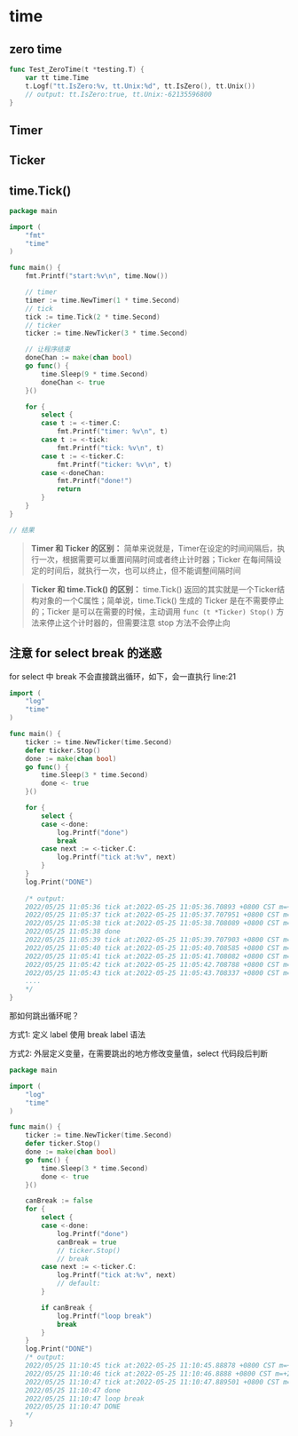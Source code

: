 # time



## zero time

```go
func Test_ZeroTime(t *testing.T) {
	var tt time.Time
	t.Logf("tt.IsZero:%v, tt.Unix:%d", tt.IsZero(), tt.Unix()) 
    // output: tt.IsZero:true, tt.Unix:-62135596800
}
```





## Timer

## Ticker

## time.Tick()


```go
package main

import (
	"fmt"
	"time"
)

func main() {
	fmt.Printf("start:%v\n", time.Now())

	// timer
	timer := time.NewTimer(1 * time.Second)
	// tick
	tick := time.Tick(2 * time.Second)
	// ticker
	ticker := time.NewTicker(3 * time.Second)

	// 让程序结束
	doneChan := make(chan bool)
	go func() {
		time.Sleep(9 * time.Second)
		doneChan <- true
	}()

	for {
		select {
		case t := <-timer.C:
			fmt.Printf("timer: %v\n", t)
		case t := <-tick:
			fmt.Printf("tick: %v\n", t)
		case t := <-ticker.C:
			fmt.Printf("ticker: %v\n", t)
		case <-doneChan:
			fmt.Printf("done!")
			return
		}
	}
}

// 结果

```



> **Timer 和 Ticker 的区别：** 简单来说就是，Timer在设定的时间间隔后，执行一次，根据需要可以重置间隔时间或者终止计时器；Ticker 在每间隔设定的时间后，就执行一次，也可以终止，但不能调整间隔时间

> **Ticker 和 time.Tick() 的区别：** time.Tick() 返回的其实就是一个Ticker结构对象的一个C属性；简单说，time.Tick() 生成的 Ticker 是在不需要停止的；Ticker 是可以在需要的时候，主动调用 `func (t *Ticker) Stop()` 方法来停止这个计时器的，但需要注意 stop 方法不会停止向





## 注意 for select break 的迷惑



for select 中 break 不会直接跳出循环，如下，会一直执行 line:21

```go
import (
	"log"
	"time"
)

func main() {
	ticker := time.NewTicker(time.Second)
	defer ticker.Stop()
	done := make(chan bool)
	go func() {
		time.Sleep(3 * time.Second)
		done <- true
	}()

	for {
		select {
		case <-done:
			log.Printf("done")
			break
		case next := <-ticker.C:
			log.Printf("tick at:%v", next)
		}
	}
	log.Print("DONE")
	
	/* output:
	2022/05/25 11:05:36 tick at:2022-05-25 11:05:36.70893 +0800 CST m=+1.001147595
    2022/05/25 11:05:37 tick at:2022-05-25 11:05:37.707951 +0800 CST m=+2.000175865
    2022/05/25 11:05:38 tick at:2022-05-25 11:05:38.708089 +0800 CST m=+3.000322100
    2022/05/25 11:05:38 done
    2022/05/25 11:05:39 tick at:2022-05-25 11:05:39.707903 +0800 CST m=+4.000144014
    2022/05/25 11:05:40 tick at:2022-05-25 11:05:40.708585 +0800 CST m=+5.000833305
    2022/05/25 11:05:41 tick at:2022-05-25 11:05:41.708082 +0800 CST m=+6.000338123
    2022/05/25 11:05:42 tick at:2022-05-25 11:05:42.708788 +0800 CST m=+7.001052323
    2022/05/25 11:05:43 tick at:2022-05-25 11:05:43.708337 +0800 CST m=+8.000608917
    ....
	*/
}
```



那如何跳出循环呢？

方式1: 定义 label 使用 break label 语法

方式2: 外层定义变量，在需要跳出的地方修改变量值，select 代码段后判断

```go
package main

import (
	"log"
	"time"
)

func main() {
	ticker := time.NewTicker(time.Second)
	defer ticker.Stop()
	done := make(chan bool)
	go func() {
		time.Sleep(3 * time.Second)
		done <- true
	}()

	canBreak := false
	for {
		select {
		case <-done:
			log.Printf("done")
			canBreak = true
			// ticker.Stop()
			// break
		case next := <-ticker.C:
			log.Printf("tick at:%v", next)
			// default:
		}

		if canBreak {
			log.Printf("loop break")
			break
		}
	}
	log.Print("DONE")
    /* output:
	2022/05/25 11:10:45 tick at:2022-05-25 11:10:45.88878 +0800 CST m=+1.000399016
    2022/05/25 11:10:46 tick at:2022-05-25 11:10:46.8888 +0800 CST m=+2.000426487
    2022/05/25 11:10:47 tick at:2022-05-25 11:10:47.889501 +0800 CST m=+3.001135773
    2022/05/25 11:10:47 done
    2022/05/25 11:10:47 loop break
    2022/05/25 11:10:47 DONE
	*/
}

```

